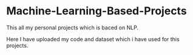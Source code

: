 # Machine-Learning-Based-Projects
This all my personal projects which is baced on NLP.

Here I have uploaded my code and dataset which i have used for this projects.
